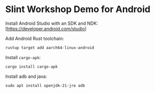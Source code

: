 # Slint Workshop Demo for Android

Install Android Studio with an SDK and NDK: [https://developer.android.com/studio]

Add Android Rust toolchain:

```sh
rustup target add aarch64-linux-android
```

Install `cargo-apk`:

```sh
cargo install cargo-apk
```

Install adb and java:

```
sudo apt install openjdk-21-jre adb
```